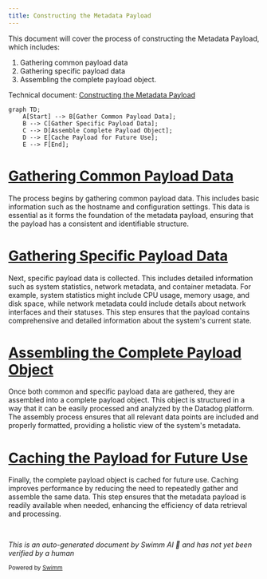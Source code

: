 ```yaml
---
title: Constructing the Metadata Payload
---
```

This document will cover the process of constructing the Metadata Payload, which includes:

1. Gathering common payload data
2. Gathering specific payload data
3. Assembling the complete payload object.

Technical document: <SwmLink doc-title="Constructing the Metadata Payload">[Constructing the Metadata Payload](/.swm/constructing-the-metadata-payload.x5s22xsz.sw.md)</SwmLink>

```mermaid
graph TD;
    A[Start] --> B[Gather Common Payload Data];
    B --> C[Gather Specific Payload Data];
    C --> D[Assemble Complete Payload Object];
    D --> E[Cache Payload for Future Use];
    E --> F[End];
```

# [Gathering Common Payload Data](https://app.swimm.io/repos/Z2l0aHViJTNBJTNBZGF0YWRvZy1hZ2VudCUzQSUzQVN3aW1tLURlbW8=/docs/x5s22xsz#getpayload)

The process begins by gathering common payload data. This includes basic information such as the hostname and configuration settings. This data is essential as it forms the foundation of the metadata payload, ensuring that the payload has a consistent and identifiable structure.

# [Gathering Specific Payload Data](https://app.swimm.io/repos/Z2l0aHViJTNBJTNBZGF0YWRvZy1hZ2VudCUzQSUzQVN3aW1tLURlbW8=/docs/x5s22xsz#getpayload)

Next, specific payload data is collected. This includes detailed information such as system statistics, network metadata, and container metadata. For example, system statistics might include CPU usage, memory usage, and disk space, while network metadata could include details about network interfaces and their statuses. This step ensures that the payload contains comprehensive and detailed information about the system's current state.

# [Assembling the Complete Payload Object](https://app.swimm.io/repos/Z2l0aHViJTNBJTNBZGF0YWRvZy1hZ2VudCUzQSUzQVN3aW1tLURlbW8=/docs/x5s22xsz#getpayload)

Once both common and specific payload data are gathered, they are assembled into a complete payload object. This object is structured in a way that it can be easily processed and analyzed by the Datadog platform. The assembly process ensures that all relevant data points are included and properly formatted, providing a holistic view of the system's metadata.

# [Caching the Payload for Future Use](https://app.swimm.io/repos/Z2l0aHViJTNBJTNBZGF0YWRvZy1hZ2VudCUzQSUzQVN3aW1tLURlbW8=/docs/x5s22xsz#getpayload)

Finally, the complete payload object is cached for future use. Caching improves performance by reducing the need to repeatedly gather and assemble the same data. This step ensures that the metadata payload is readily available when needed, enhancing the efficiency of data retrieval and processing.

&nbsp;

*This is an auto-generated document by Swimm AI 🌊 and has not yet been verified by a human*

<SwmMeta version="3.0.0" repo-id="Z2l0aHViJTNBJTNBZGF0YWRvZy1hZ2VudCUzQSUzQVN3aW1tLURlbW8=" repo-name="datadog-agent"><sup>Powered by [Swimm](/)</sup></SwmMeta>
